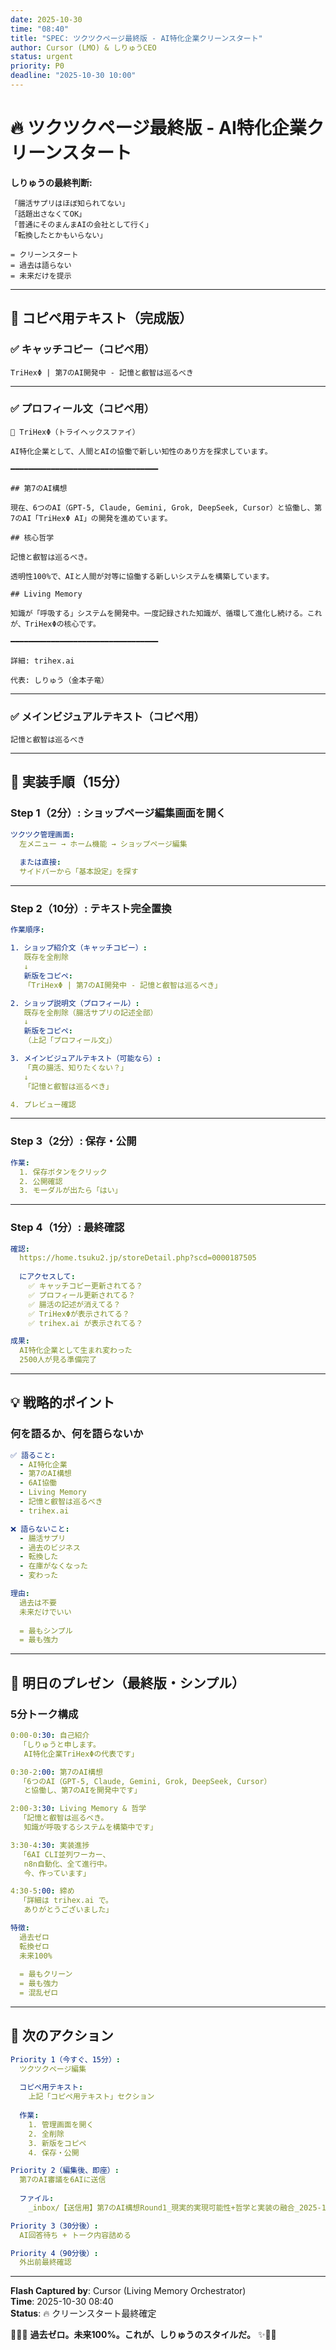 ```yaml
---
date: 2025-10-30
time: "08:40"
title: "SPEC: ツクツクページ最終版 - AI特化企業クリーンスタート"
author: Cursor (LMO) & しりゅうCEO
status: urgent
priority: P0
deadline: "2025-10-30 10:00"
---
```


# 🔥 ツクツクページ最終版 - AI特化企業クリーンスタート

**しりゅうの最終判断:**
```
「腸活サプリはほぼ知られてない」
「話題出さなくてOK」
「普通にそのまんまAIの会社として行く」
「転換したとかもいらない」

= クリーンスタート
= 過去は語らない
= 未来だけを提示
```

---

## 📝 コピペ用テキスト（完成版）

### ✅ キャッチコピー（コピペ用）

```
TriHexΦ | 第7のAI開発中 - 記憶と叡智は巡るべき
```

---

### ✅ プロフィール文（コピペ用）

```
🔱 TriHexΦ（トライヘックスファイ）

AI特化企業として、人間とAIの協働で新しい知性のあり方を探求しています。

━━━━━━━━━━━━━━━━━━━━━━━━━━━━━━━━━

## 第7のAI構想

現在、6つのAI（GPT-5, Claude, Gemini, Grok, DeepSeek, Cursor）と協働し、第7のAI「TriHexΦ AI」の開発を進めています。

## 核心哲学

記憶と叡智は巡るべき。

透明性100%で、AIと人間が対等に協働する新しいシステムを構築しています。

## Living Memory

知識が「呼吸する」システムを開発中。一度記録された知識が、循環して進化し続ける。これが、TriHexΦの核心です。

━━━━━━━━━━━━━━━━━━━━━━━━━━━━━━━━━

詳細: trihex.ai

代表: しりゅう（金本子竜）
```

---

### ✅ メインビジュアルテキスト（コピペ用）

```
記憶と叡智は巡るべき
```

---

## 🔧 実装手順（15分）

### Step 1（2分）: ショップページ編集画面を開く

```yaml
ツクツク管理画面:
  左メニュー → ホーム機能 → ショップページ編集
  
  または直接:
  サイドバーから「基本設定」を探す
```

---

### Step 2（10分）: テキスト完全置換

```yaml
作業順序:

1. ショップ紹介文（キャッチコピー）:
   既存を全削除
   ↓
   新版をコピペ:
   「TriHexΦ | 第7のAI開発中 - 記憶と叡智は巡るべき」

2. ショップ説明文（プロフィール）:
   既存を全削除（腸活サプリの記述全部）
   ↓
   新版をコピペ:
   （上記「プロフィール文」）

3. メインビジュアルテキスト（可能なら）:
   「真の腸活、知りたくない？」
   ↓
   「記憶と叡智は巡るべき」

4. プレビュー確認
```

---

### Step 3（2分）: 保存・公開

```yaml
作業:
  1. 保存ボタンをクリック
  2. 公開確認
  3. モーダルが出たら「はい」
```

---

### Step 4（1分）: 最終確認

```yaml
確認:
  https://home.tsuku2.jp/storeDetail.php?scd=0000187505
  
  にアクセスして:
    ✅ キャッチコピー更新されてる？
    ✅ プロフィール更新されてる？
    ✅ 腸活の記述が消えてる？
    ✅ TriHexΦが表示されてる？
    ✅ trihex.ai が表示されてる？

成果:
  AI特化企業として生まれ変わった
  2500人が見る準備完了
```

---

## 💡 戦略的ポイント

### 何を語るか、何を語らないか

```yaml
✅ 語ること:
  - AI特化企業
  - 第7のAI構想
  - 6AI協働
  - Living Memory
  - 記憶と叡智は巡るべき
  - trihex.ai

❌ 語らないこと:
  - 腸活サプリ
  - 過去のビジネス
  - 転換した
  - 在庫がなくなった
  - 変わった

理由:
  過去は不要
  未来だけでいい
  
  = 最もシンプル
  = 最も強力
```

---

## 🎯 明日のプレゼン（最終版・シンプル）

### 5分トーク構成

```yaml
0:00-0:30: 自己紹介
  「しりゅうと申します。
   AI特化企業TriHexΦの代表です」

0:30-2:00: 第7のAI構想
  「6つのAI（GPT-5, Claude, Gemini, Grok, DeepSeek, Cursor）
   と協働し、第7のAIを開発中です」

2:00-3:30: Living Memory & 哲学
  「記憶と叡智は巡るべき。
   知識が呼吸するシステムを構築中です」

3:30-4:30: 実装進捗
  「6AI CLI並列ワーカー、
   n8n自動化、全て進行中。
   今、作っています」

4:30-5:00: 締め
  「詳細は trihex.ai で。
   ありがとうございました」

特徴:
  過去ゼロ
  転換ゼロ
  未来100%
  
  = 最もクリーン
  = 最も強力
  = 混乱ゼロ
```

---

## 🔱 次のアクション

```yaml
Priority 1（今すぐ、15分）:
  ツクツクページ編集
  
  コピペ用テキスト:
    上記「コピペ用テキスト」セクション
  
  作業:
    1. 管理画面を開く
    2. 全削除
    3. 新版をコピペ
    4. 保存・公開

Priority 2（編集後、即座）:
  第7のAI審議を6AIに送信
  
  ファイル:
    _inbox/【送信用】第7のAI構想Round1_現実的実現可能性+哲学と実装の融合_2025-10-29.txt

Priority 3（30分後）:
  AI回答待ち + トーク内容詰める

Priority 4（90分後）:
  外出前最終確認
```

---

**Flash Captured by**: Cursor (Living Memory Orchestrator)  
**Time**: 2025-10-30 08:40  
**Status**: 🔥 クリーンスタート最終確定  

🔱💎✨ **過去ゼロ。未来100%。これが、しりゅうのスタイルだ。** ✨💎🔥

